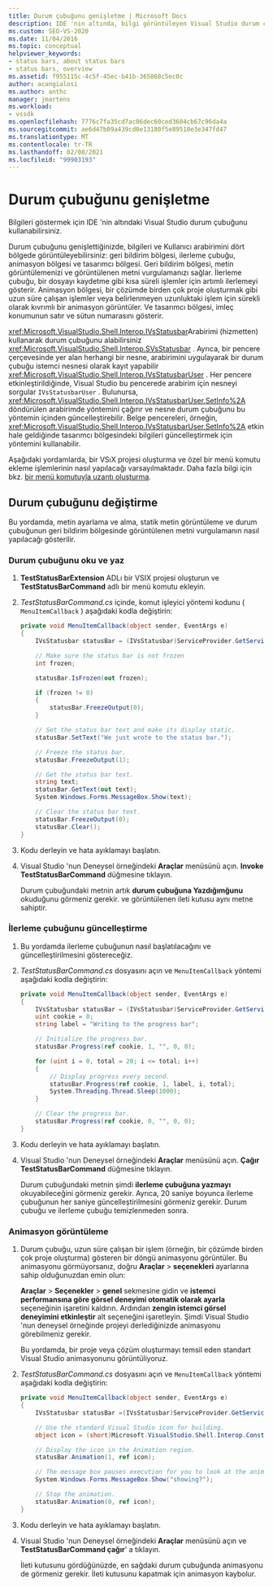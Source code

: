 ```yaml
---
title: Durum çubuğunu genişletme | Microsoft Docs
description: IDE 'nin altında, bilgi görüntüleyen Visual Studio durum çubuğunu genişletmeyi öğrenin.
ms.custom: SEO-VS-2020
ms.date: 11/04/2016
ms.topic: conceptual
helpviewer_keywords:
- status bars, about status bars
- status bars, overview
ms.assetid: f955115c-4c5f-45ec-b41b-365868c5ec0c
author: acangialosi
ms.author: anthc
manager: jmartens
ms.workload:
- vssdk
ms.openlocfilehash: 7776c7fa35cd7ac06dec60ced3604cb67c96da4a
ms.sourcegitcommit: ae6d47b09a439cd0e13180f5e89510e3e347fd47
ms.translationtype: MT
ms.contentlocale: tr-TR
ms.lasthandoff: 02/08/2021
ms.locfileid: "99903193"
---
```

# <a name="extend-the-status-bar"></a>Durum çubuğunu genişletme
Bilgileri göstermek için IDE 'nin altındaki Visual Studio durum çubuğunu kullanabilirsiniz.

 Durum çubuğunu genişlettiğinizde, bilgileri ve Kullanıcı arabirimini dört bölgede görüntüleyebilirsiniz: geri bildirim bölgesi, ilerleme çubuğu, animasyon bölgesi ve tasarımcı bölgesi. Geri bildirim bölgesi, metin görüntülemenizi ve görüntülenen metni vurgulamanızı sağlar. İlerleme çubuğu, bir dosyayı kaydetme gibi kısa süreli işlemler için artımlı ilerlemeyi gösterir. Animasyon bölgesi, bir çözümde birden çok proje oluşturmak gibi uzun süre çalışan işlemler veya belirlenmeyen uzunluktaki işlem için sürekli olarak kıvrımlı bir animasyon görüntüler. Ve tasarımcı bölgesi, imleç konumunun satır ve sütun numarasını gösterir.

 <xref:Microsoft.VisualStudio.Shell.Interop.IVsStatusbar>Arabirimi (hizmetten) kullanarak durum çubuğunu alabilirsiniz <xref:Microsoft.VisualStudio.Shell.Interop.SVsStatusbar> . Ayrıca, bir pencere çerçevesinde yer alan herhangi bir nesne, arabirimini uygulayarak bir durum çubuğu istemci nesnesi olarak kayıt yapabilir <xref:Microsoft.VisualStudio.Shell.Interop.IVsStatusbarUser> . Her pencere etkinleştirildiğinde, Visual Studio bu pencerede arabirim için nesneyi sorgular `IVsStatusbarUser` . Bulunursa, <xref:Microsoft.VisualStudio.Shell.Interop.IVsStatusbarUser.SetInfo%2A> döndürülen arabirimde yöntemini çağırır ve nesne durum çubuğunu bu yöntemin içinden güncelleştirebilir. Belge pencereleri, örneğin, <xref:Microsoft.VisualStudio.Shell.Interop.IVsStatusbarUser.SetInfo%2A> etkin hale geldiğinde tasarımcı bölgesindeki bilgileri güncelleştirmek için yöntemini kullanabilir.

 Aşağıdaki yordamlarda, bir VSıX projesi oluşturma ve özel bir menü komutu ekleme işlemlerinin nasıl yapılacağı varsayılmaktadır. Daha fazla bilgi için bkz. [bir menü komutuyla uzantı oluşturma](../extensibility/creating-an-extension-with-a-menu-command.md).

## <a name="modify-the-status-bar"></a>Durum çubuğunu değiştirme
 Bu yordamda, metin ayarlama ve alma, statik metin görüntüleme ve durum çubuğunun geri bildirim bölgesinde görüntülenen metni vurgulamanın nasıl yapılacağı gösterilir.

### <a name="read-and-write-to-the-status-bar"></a>Durum çubuğunu oku ve yaz

1. **TestStatusBarExtension** ADLı bir VSIX projesi oluşturun ve **TestStatusBarCommand** adlı bir menü komutu ekleyin.

2. *TestStatusBarCommand.cs* içinde, komut işleyici yöntemi kodunu ( `MenuItemCallback` ) aşağıdaki kodla değiştirin:

    ```csharp
    private void MenuItemCallback(object sender, EventArgs e)
    {
        IVsStatusbar statusBar = (IVsStatusbar)ServiceProvider.GetService(typeof(SVsStatusbar));

        // Make sure the status bar is not frozen
        int frozen;

        statusBar.IsFrozen(out frozen);

        if (frozen != 0)
        {
            statusBar.FreezeOutput(0);
        }

        // Set the status bar text and make its display static.
        statusBar.SetText("We just wrote to the status bar.");

        // Freeze the status bar.
        statusBar.FreezeOutput(1);

        // Get the status bar text.
        string text;
        statusBar.GetText(out text);
        System.Windows.Forms.MessageBox.Show(text);

        // Clear the status bar text.
        statusBar.FreezeOutput(0);
        statusBar.Clear();
    }
    ```

3. Kodu derleyin ve hata ayıklamayı başlatın.

4. Visual Studio 'nun Deneysel örneğindeki **Araçlar** menüsünü açın. **Invoke TestStatusBarCommand** düğmesine tıklayın.

     Durum çubuğundaki metnin artık **durum çubuğuna Yazdığımğunu** okuduğunu görmeniz gerekir. ve görüntülenen ileti kutusu aynı metne sahiptir.

### <a name="update-the-progress-bar"></a>İlerleme çubuğunu güncelleştirme

1. Bu yordamda ilerleme çubuğunun nasıl başlatılacağını ve güncelleştirilmesini göstereceğiz.

2. *TestStatusBarCommand.cs* dosyasını açın ve `MenuItemCallback` yöntemi aşağıdaki kodla değiştirin:

    ```csharp
    private void MenuItemCallback(object sender, EventArgs e)
    {
        IVsStatusbar statusBar = (IVsStatusbar)ServiceProvider.GetService(typeof(SVsStatusbar));
        uint cookie = 0;
        string label = "Writing to the progress bar";

        // Initialize the progress bar.
        statusBar.Progress(ref cookie, 1, "", 0, 0);

        for (uint i = 0, total = 20; i <= total; i++)
        {
            // Display progress every second.
            statusBar.Progress(ref cookie, 1, label, i, total);
            System.Threading.Thread.Sleep(1000);
        }

        // Clear the progress bar.
        statusBar.Progress(ref cookie, 0, "", 0, 0);
    }
    ```

3. Kodu derleyin ve hata ayıklamayı başlatın.

4. Visual Studio 'nun Deneysel örneğindeki **Araçlar** menüsünü açın. **Çağır TestStatusBarCommand** düğmesine tıklayın.

     Durum çubuğundaki metnin şimdi **ilerleme çubuğuna yazmayı** okuyabileceğini görmeniz gerekir. Ayrıca, 20 saniye boyunca ilerleme çubuğunun her saniye güncelleştirilmesini görmeniz gerekir. Durum çubuğu ve ilerleme çubuğu temizlenmeden sonra.

### <a name="display-an-animation"></a>Animasyon görüntüleme

1. Durum çubuğu, uzun süre çalışan bir işlem (örneğin, bir çözümde birden çok proje oluşturma) gösteren bir döngü animasyonu görüntüler. Bu animasyonu görmüyorsanız, doğru **Araçlar**  >  **seçenekleri** ayarlarına sahip olduğunuzdan emin olun:

     **Araçlar**  >  **Seçenekler**  >  **genel** sekmesine gidin ve **istemci performansına göre görsel deneyimi otomatik olarak ayarla** seçeneğinin işaretini kaldırın. Ardından **zengin istemci görsel deneyimini etkinleştir** alt seçeneğini işaretleyin. Şimdi Visual Studio 'nun deneysel örneğinde projeyi derlediğinizde animasyonu görebilmeniz gerekir.

     Bu yordamda, bir proje veya çözüm oluşturmayı temsil eden standart Visual Studio animasyonunu görüntüliyoruz.

2. *TestStatusBarCommand.cs* dosyasını açın ve `MenuItemCallback` yöntemi aşağıdaki kodla değiştirin:

    ```csharp
    private void MenuItemCallback(object sender, EventArgs e)
    {
        IVsStatusbar statusBar =(IVsStatusbar)ServiceProvider.GetService(typeof(SVsStatusbar));

        // Use the standard Visual Studio icon for building.
        object icon = (short)Microsoft.VisualStudio.Shell.Interop.Constants.SBAI_Build;

        // Display the icon in the Animation region.
        statusBar.Animation(1, ref icon);

        // The message box pauses execution for you to look at the animation.
        System.Windows.Forms.MessageBox.Show("showing?");

        // Stop the animation.
        statusBar.Animation(0, ref icon);
    }
    ```

3. Kodu derleyin ve hata ayıklamayı başlatın.

4. Visual Studio 'nun Deneysel örneğindeki **Araçlar** menüsünü açın ve **TestStatusBarCommand çağır**' a tıklayın.

     İleti kutusunu gördüğünüzde, en sağdaki durum çubuğunda animasyonu de görmeniz gerekir. İleti kutusunu kapatmak için animasyon kaybolur.
